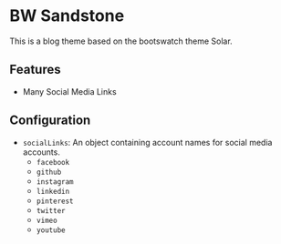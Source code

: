 
# BW Sandstone #

This is a blog theme based on the bootswatch theme Solar.

## Features #

* Many Social Media Links

## Configuration #

* `socialLinks`: An object containing account names for social media accounts.
  * `facebook`
  * `github`
  * `instagram`
  * `linkedin`
  * `pinterest`
  * `twitter`
  * `vimeo`
  * `youtube`
